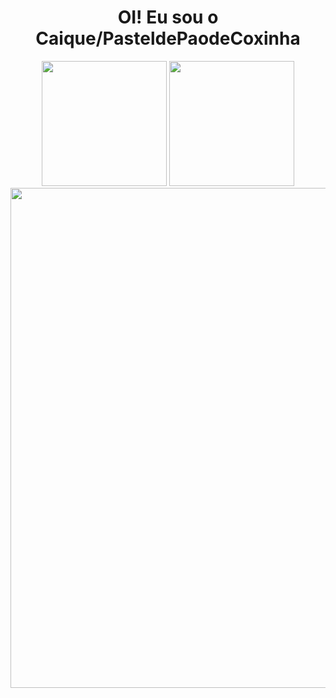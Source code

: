 <div align="center">
  <h1>OI! Eu sou o Caique/PasteldePaodeCoxinha</h1>
</div>

<div align="center">
  <a href="https://github.com/PasteldePaodeCoxinha"></a>
  <img height="200em" src="https://github-readme-stats.vercel.app/api?username=PasteldePaodeCoxinha&show_icons=true&include_all_commits=true&count_private=true&title_color=DE9116&text_color=D0DE16&icon_color=DE9116&border_color=000000&bg_color=000033">
  <img height="200em" src="https://github-readme-stats.vercel.app/api/top-langs/?username=PasteldePaodeCoxinha&layout=compact&langs_count=20&title_color=DE9116&text_color=D0DE16&icon_color=DE9116&border_color=00000&bg_color=000033">
  <img width="800px" src="https://github-readme-streak-stats.herokuapp.com?user=PasteldePaodeCoxinha&theme=dark&date_format=j%20M%5B%20Y%5D&card_width=800&border=000000&stroke=DE9116&fire=DE9116&background=000033">
</div>

